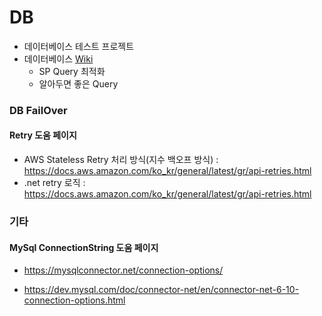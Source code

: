 # DB

* 데이터베이스 테스트 프로젝트
* 데이터베이스 [Wiki](https://github.com/junhun0106/DB/wiki)
  * SP Query 최적화
  * 알아두면 좋은 Query  



### DB FailOver

#### Retry 도움 페이지

* AWS Stateless Retry 처리 방식(지수 백오프 방식) : https://docs.aws.amazon.com/ko_kr/general/latest/gr/api-retries.html
* .net retry 로직 : https://docs.aws.amazon.com/ko_kr/general/latest/gr/api-retries.html


### 기타

#### MySql ConnectionString 도움 페이지

* https://mysqlconnector.net/connection-options/

* https://dev.mysql.com/doc/connector-net/en/connector-net-6-10-connection-options.html

